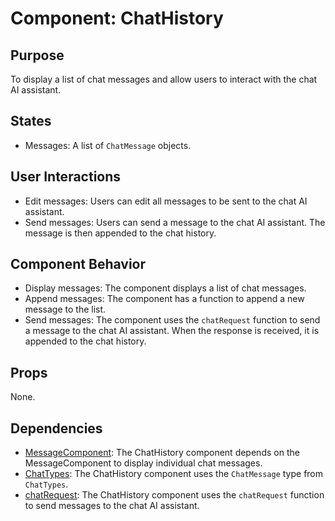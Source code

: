 # Component: ChatHistory

## Purpose

To display a list of chat messages and allow users to interact with the chat AI assistant.

## States

- Messages: A list of `ChatMessage` objects.

## User Interactions

- Edit messages: Users can edit all messages to be sent to the chat AI assistant.
- Send messages: Users can send a message to the chat AI assistant. The message is then appended to the chat history.

## Component Behavior

- Display messages: The component displays a list of chat messages.
- Append messages: The component has a function to append a new message to the list.
- Send messages: The component uses the `chatRequest` function to send a message to the chat AI assistant. When the response is received, it is appended to the chat history.

## Props

None.

## Dependencies

- [MessageComponent](MessageComponent.md): The ChatHistory component depends on the MessageComponent to display individual chat messages.
- [ChatTypes](../types/ChatTypes.md): The ChatHistory component uses the `ChatMessage` type from `ChatTypes`.
- [chatRequest](../functions/chatRequest.md): The ChatHistory component uses the `chatRequest` function to send messages to the chat AI assistant.
